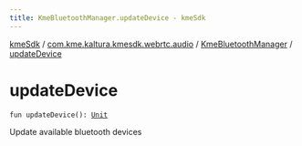 ```yaml
---
title: KmeBluetoothManager.updateDevice - kmeSdk
---
```


[kmeSdk](../../index.html) / [com.kme.kaltura.kmesdk.webrtc.audio](../index.html) / [KmeBluetoothManager](index.html) / [updateDevice](./update-device.html)

# updateDevice

`fun updateDevice(): `[`Unit`](https://kotlinlang.org/api/latest/jvm/stdlib/kotlin/-unit/index.html)

Update available bluetooth devices

